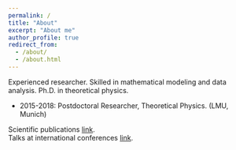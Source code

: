 ```yaml
---
permalink: /
title: "About"
excerpt: "About me"
author_profile: true
redirect_from: 
  - /about/
  - /about.html
---
```

Experienced researcher. Skilled in mathematical modeling and data analysis. Ph.D. in theoretical physics.





* 2015-2018: Postdoctoral Researcher, Theoretical Physics. (LMU, Munich)

 
 
Scientific publications  [link](http://inspirehep.net/author/profile/A.Celis.1).   
Talks at international conferences [link](https://celis.github.io/files/conferences.pdf).          




